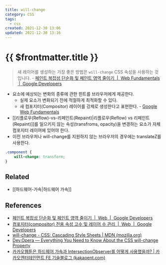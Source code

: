 ```yaml
---
title: will-change
category: CSS
tags:
  - css
created: 2021-12-30 13:06
updated: 2021-12-30 13:16
---
```


# {{ $frontmatter.title }}

> 새 레이어를 생성하는 가장 좋은 방법은 `will-change` CSS 속성을 사용하는 것입니다. - [페인트 복잡성 단순화 및 페인트 영역 줄이기  |  Web Fundamentals  |  Google Developers](https://developers.google.com/web/fundamentals/performance/rendering/simplify-paint-complexity-and-reduce-paint-areas?hl=ko#:~:text=%EC%83%88%20%EB%A0%88%EC%9D%B4%EC%96%B4%EB%A5%BC%20%EC%83%9D%EC%84%B1%ED%95%98%EB%8A%94%20%EA%B0%80%EC%9E%A5%20%EC%A2%8B%EC%9D%80%20%EB%B0%A9%EB%B2%95%EC%9D%80%20will%2Dchange%20CSS%20%EC%86%8D%EC%84%B1%EC%9D%84%20%EC%82%AC%EC%9A%A9%ED%95%98%EB%8A%94%20%EA%B2%83%EC%9E%85%EB%8B%88%EB%8B%A4)

- 요소에 예상되는 변화의 종류에 관한 힌트를 브라우저에게 제공한다.
  - 실제 요소가 변화되기 전에 적절하게 최적화할 수 있다.
  - 새 컴포지터(Compositor) 레이어를 강제로 생성한다고 표현한다. - [Google Web Fundamentals](https://developers.google.com/web/fundamentals)
- [[리플로우(Reflow)-vs-리페인트(Repaint)|리플로우(Reflow) vs 리페인트(Repaint)]]를 일으키지 않는 속성(transfroms, opacity)을 변경하는 요소가 자체 컴포지터 레이어에 있어야 한다.
- 이전 브라우저나 will-change를 지원하지 않는 브라우저의 경우에는 translateZ를 사용한다.

```css
.component {
	will-change: transform;
}
```

## Related

- [[하드웨어-가속|하드웨어 가속]]

## References

- [페인트 복잡성 단순화 및 페인트 영역 줄이기  |  Web  |  Google Developers](https://developers.google.com/web/fundamentals/performance/rendering/simplify-paint-complexity-and-reduce-paint-areas?hl=ko)
- [컴포지터(compositor) 전용 속성 고수 및 레이어 수 관리  |  Web  |  Google Developers](https://developers.google.com/web/fundamentals/performance/rendering/stick-to-compositor-only-properties-and-manage-layer-count?hl=ko)
- [will-change - CSS: Cascading Style Sheets | MDN (mozilla.org)](https://developer.mozilla.org/ko/docs/Web/CSS/will-change)
- [Dev.Opera — Everything You Need to Know About the CSS will-change Property](https://dev.opera.com/articles/css-will-change-property/)
- [카카오웹툰은 하드웨어 가속과 IntersectionObserver를 어떻게 사용했을까? | 카카오엔터테인먼트 FE 기술블로그 (kakaoent.com)](https://fe-developers.kakaoent.com/2021/211202-gpu-intersection-observer/)
